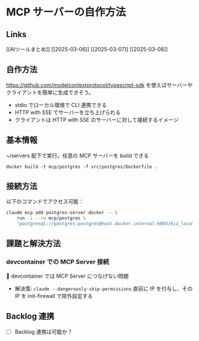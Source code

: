 # MCP サーバーの自作方法

## Links

[[AIツールまとめ]]
[[2025-03-06]]
[[2025-03-07]]
[[2025-03-08]]

## 自作方法

https://github.com/modelcontextprotocol/typescript-sdk を使えばサーバーやクライアントを簡単に生成できそう。

- stdio でローカル環境で CLI 連携できる
- HTTP with SSE でサーバーを立ち上げられる
- クライアントは HTTP with SSE のサーバーに対して接続するイメージ

## 基本情報

~/servers 配下で実行。任意の MCP サーバーを build できる

```
docker build -t mcp/postgres -f src/postgres/Dockerfile .
```

## 接続方法

以下のコマンドでアクセス可能：

```sh
claude mcp add postgres-server docker -- \
    run -i --rm mcp/postgres \
    "postgresql://postgres:postgres@host.docker.internal:6003/biz_local"
```

## 課題と解決方法

### devcontainer での MCP Server 接続

🔶 devcontainer では MCP Server につなげない問題
- 解決策: `claude --dangerously-skip-permissions` 直前に IP を付与し、その IP を init-firewall で除外設定する

## Backlog 連携

- [ ] Backlog 連携は可能か？
